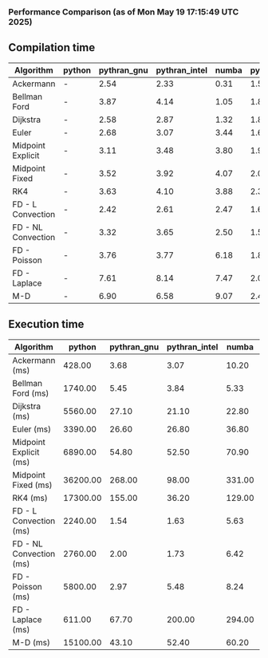 ### Performance Comparison (as of Mon May 19 17:15:49 UTC 2025)
## Compilation time
Algorithm                 | python                    | pythran_gnu               | pythran_intel             | numba                     | pyccel_gnu_c              | pyccel_gnu_fortran        | pyccel_intel_c            | pyccel_intel_fortran     
------------------------- | ------------------------- | ------------------------- | ------------------------- | ------------------------- | ------------------------- | ------------------------- | ------------------------- | -------------------------
Ackermann                 | -                         | 2.54                      | 2.33                      | 0.31                      | 1.52                      | 1.54                      | 1.55                      | -                        
Bellman Ford              | -                         | 3.87                      | 4.14                      | 1.05                      | 1.89                      | 1.81                      | 1.92                      | -                        
Dijkstra                  | -                         | 2.58                      | 2.87                      | 1.32                      | 1.87                      | 1.76                      | 2.00                      | -                        
Euler                     | -                         | 2.68                      | 3.07                      | 3.44                      | 1.66                      | 1.59                      | 1.76                      | -                        
Midpoint Explicit         | -                         | 3.11                      | 3.48                      | 3.80                      | 1.90                      | 1.76                      | 1.98                      | -                        
Midpoint Fixed            | -                         | 3.52                      | 3.92                      | 4.07                      | 2.03                      | 2.02                      | 2.12                      | -                        
RK4                       | -                         | 3.63                      | 4.10                      | 3.88                      | 2.32                      | 2.32                      | 2.39                      | -                        
FD - L Convection         | -                         | 2.42                      | 2.61                      | 2.47                      | 1.60                      | 1.49                      | 1.63                      | -                        
FD - NL Convection        | -                         | 3.32                      | 3.65                      | 2.50                      | 1.57                      | 1.52                      | 1.66                      | -                        
FD - Poisson              | -                         | 3.76                      | 3.77                      | 6.18                      | 1.81                      | 1.98                      | 1.96                      | -                        
FD - Laplace              | -                         | 7.61                      | 8.14                      | 7.47                      | 2.03                      | 2.06                      | 2.03                      | -                        
M-D                       | -                         | 6.90                      | 6.58                      | 9.07                      | 2.49                      | 2.56                      | 3.02                      | -                        

## Execution time
Algorithm                 | python                    | pythran_gnu               | pythran_intel             | numba                     | pyccel_gnu_c              | pyccel_gnu_fortran        | pyccel_intel_c            | pyccel_intel_fortran     
------------------------- | ------------------------- | ------------------------- | ------------------------- | ------------------------- | ------------------------- | ------------------------- | ------------------------- | -------------------------
Ackermann (ms)            | 428.00                    | 3.68                      | 3.07                      | 10.20                     | 1.29                      | 1.38                      | 4.40                      | -                        
Bellman Ford (ms)         | 1740.00                   | 5.45                      | 3.84                      | 5.33                      | 4.85                      | 4.45                      | 8.12                      | -                        
Dijkstra (ms)             | 5560.00                   | 27.10                     | 21.10                     | 22.80                     | 80.90                     | 22.40                     | 66.80                     | -                        
Euler (ms)                | 3390.00                   | 26.60                     | 26.80                     | 36.80                     | 27.00                     | 10.90                     | 23.90                     | -                        
Midpoint Explicit (ms)    | 6890.00                   | 54.80                     | 52.50                     | 70.90                     | 45.30                     | 19.20                     | 40.40                     | -                        
Midpoint Fixed (ms)       | 36200.00                  | 268.00                    | 98.00                     | 331.00                    | 191.00                    | 74.00                     | 176.00                    | -                        
RK4 (ms)                  | 17300.00                  | 155.00                    | 36.20                     | 129.00                    | 96.50                     | 32.70                     | 81.20                     | -                        
FD - L Convection (ms)    | 2240.00                   | 1.54                      | 1.63                      | 5.63                      | 6.91                      | 1.78                      | 3.32                      | -                        
FD - NL Convection (ms)   | 2760.00                   | 2.00                      | 1.73                      | 6.42                      | 6.85                      | 1.56                      | 3.60                      | -                        
FD - Poisson (ms)         | 5800.00                   | 2.97                      | 5.48                      | 8.24                      | 15.60                     | 2.65                      | 13.00                     | -                        
FD - Laplace (ms)         | 611.00                    | 67.70                     | 200.00                    | 294.00                    | 552.00                    | 56.50                     | 329.00                    | -                        
M-D (ms)                  | 15100.00                  | 43.10                     | 52.40                     | 60.20                     | 115.00                    | 62.10                     | 71.30                     | -                        

